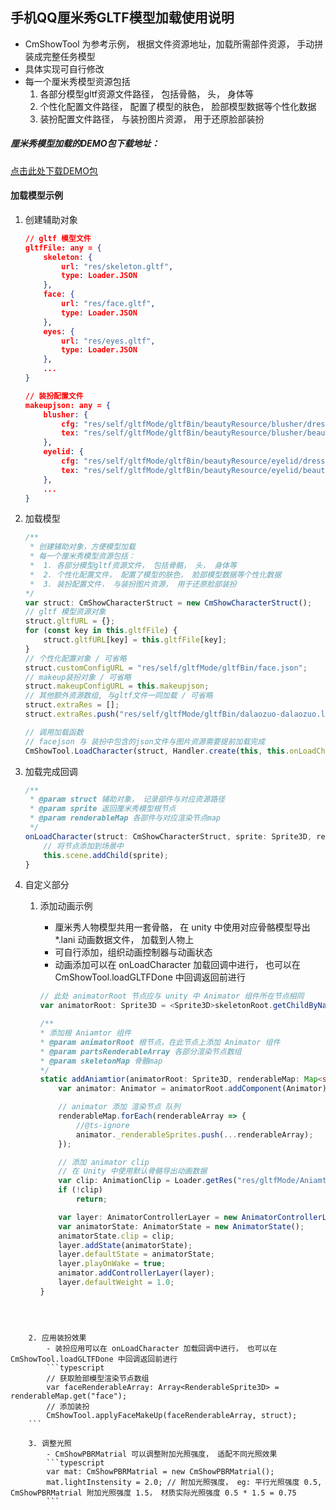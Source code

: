 ## 手机QQ厘米秀GLTF模型加载使用说明  

- CmShowTool 为参考示例， 根据文件资源地址，加载所需部件资源， 手动拼装成完整任务模型
- 具体实现可自行修改
- 每一个厘米秀模型资源包括
    1. 各部分模型gltf资源文件路径， 包括骨骼， 头， 身体等
    2. 个性化配置文件路径， 配置了模型的肤色， 脸部模型数据等个性化数据
    3. 装扮配置文件路径， 与装扮图片资源， 用于还原脸部装扮



##### 厘米秀模型加载的DEMO包下载地址：

[点击此处下载DEMO包](https://layabox-10028350.cos.ap-shanghai.myqcloud.com/CmShwoDemo.zip)



#### 加载模型示例

1. 创建辅助对象
    ```json
    // gltf 模型文件
    gltfFile: any = {
        skeleton: {
            url: "res/skeleton.gltf",
            type: Loader.JSON
        },
        face: {
            url: "res/face.gltf",
            type: Loader.JSON
        },
        eyes: {
            url: "res/eyes.gltf",
            type: Loader.JSON
        },
		...
	}

    // 装扮配置文件
    makeupjson: any = {
        blusher: {
            cfg: "res/self/gltfMode/gltfBin/beautyResource/blusher/dress.json",
            tex: "res/self/gltfMode/gltfBin/beautyResource/blusher/beauty.png"
        },
        eyelid: {
            cfg: "res/self/gltfMode/gltfBin/beautyResource/eyelid/dress.json",
            tex: "res/self/gltfMode/gltfBin/beautyResource/eyelid/beauty.png"
        },
        ...
    }
    ```
2. 加载模型  
    ```typescript
    /**
     * 创建辅助对象，方便模型加载
     * 每一个厘米秀模型资源包括：
     *  1. 各部分模型gltf资源文件， 包括骨骼， 头， 身体等
     *  2. 个性化配置文件， 配置了模型的肤色， 脸部模型数据等个性化数据
     *  3. 装扮配置文件， 与装扮图片资源， 用于还原脸部装扮
    */
    var struct: CmShowCharacterStruct = new CmShowCharacterStruct();
    // gltf 模型资源对象
    struct.gltfURL = {};
    for (const key in this.gltfFile) {
        struct.gltfURL[key] = this.gltfFile[key];
    }
    // 个性化配置对象 / 可省略
    struct.customConfigURL = "res/self/gltfMode/gltfBin/face.json";
    // makeup装扮对象 / 可省略
    struct.makeupConfigURL = this.makeupjson;
    // 其他额外资源数组, 与gltf文件一同加载 / 可省略
    struct.extraRes = [];
    struct.extraRes.push("res/self/gltfMode/gltfBin/dalaozuo-dalaozuo.lani");

    // 调用加载函数
    // facejson 与 装扮中包含的json文件与图片资源需要提前加载完成
	CmShowTool.LoadCharacter(struct, Handler.create(this, this.onLoadCharacter, [struct]));
    ```
3. 加载完成回调
    ```typescript
    /**
     * @param struct 辅助对象， 记录部件与对应资源路径
     * @param sprite 返回厘米秀模型根节点
     * @param renderableMap 各部件与对应渲染节点map
     */
    onLoadCharacter(struct: CmShowCharacterStruct, sprite: Sprite3D, renderableMap: Map<string, Array<RenderableSprite3D>>) {
        // 将节点添加到场景中
        this.scene.addChild(sprite);
    }
    ```
4. 自定义部分
    1. 添加动画示例
        - 厘米秀人物模型共用一套骨骼， 在 unity 中使用对应骨骼模型导出 *.lani 动画数据文件， 加载到人物上
        - 可自行添加，组织动画控制器与动画状态
        - 动画添加可以在 onLoadCharacter 加载回调中进行， 也可以在 CmShowTool.loadGLTFDone 中回调返回前进行

        ```typescript
        // 此处 animatorRoot 节点应与 unity 中 Animator 组件所在节点相同
        var animatorRoot: Sprite3D = <Sprite3D>skeletonRoot.getChildByName("Group");

        /**
        * 添加根 Aniamtor 组件
        * @param animatorRoot 根节点，在此节点上添加 Animator 组件
        * @param partsRenderableArray 各部分渲染节点数组
        * @param skeletonMap 骨骼map
        */
        static addAniamtior(animatorRoot: Sprite3D, renderableMap: Map<string, Array<RenderableSprite3D>>, skeletonMap: Map<string, Sprite3D>) {
            var animator: Animator = animatorRoot.addComponent(Animator);

            // animator 添加 渲染节点 队列
            renderableMap.forEach(renderableArray => {
                //@ts-ignore
                animator._renderableSprites.push(...renderableArray);
            });

            // 添加 animator clip
            // 在 Unity 中使用默认骨骼导出动画数据
            var clip: AnimationClip = Loader.getRes("res/gltfMode/Aniamtor/dalaozuo-dalaozuo.lani");
            if (!clip)
                return;

            var layer: AnimatorControllerLayer = new AnimatorControllerLayer("test");
            var animatorState: AnimatorState = new AnimatorState();
            animatorState.clip = clip;
            layer.addState(animatorState);
            layer.defaultState = animatorState;
            layer.playOnWake = true;
            animator.addControllerLayer(layer);
            layer.defaultWeight = 1.0;
        }
```
        

        
    2. 应用装扮效果
        - 装扮应用可以在 onLoadCharacter 加载回调中进行， 也可以在 CmShowTool.loadGLTFDone 中回调返回前进行
        ```typescript
        // 获取脸部模型渲染节点数组
        var faceRenderableArray: Array<RenderableSprite3D> = renderableMap.get("face");
        // 添加装扮
        CmShowTool.applyFaceMakeUp(faceRenderableArray, struct);
    ```
    
    3. 调整光照
        - CmShowPBRMatrial 可以调整附加光照强度， 适配不同光照效果
        ```typescript
        var mat: CmShowPBRMatrial = new CmShowPBRMatrial();
        mat.lightInstensity = 2.0; // 附加光照强度， eg: 平行光照强度 0.5, CmShowPBRMatrial 附加光照强度 1.5， 材质实际光照强度 0.5 * 1.5 = 0.75
        ```